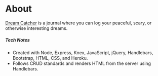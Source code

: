 # About
[Dream Catcher](https://desolate-coast-86563.herokuapp.com/) is a journal where you can log your peaceful, scary, or otherwise interesting dreams.

##### Tech Notes
* Created with Node, Express, Knex, JavaScript, jQuery, Handlebars, Bootstrap, HTML, CSS, and Heroku.
* Follows CRUD standards and renders HTML from the server using Handlebars.
